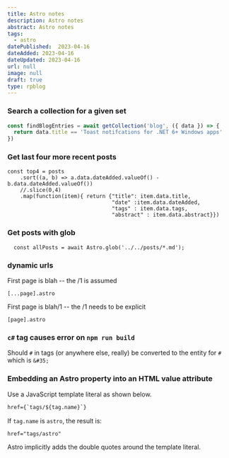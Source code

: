 ```yaml
---
title: Astro notes
description: Astro notes
abstract: Astro notes
tags:
  - astro
datePublished:  2023-04-16
dateAdded: 2023-04-16
dateUpdated: 2023-04-16
url: null
image: null
draft: true
type: rpblog
---
```


### Search a collection for a given set

```js
const findBlogEntries = await getCollection('blog', ({ data }) => {
  return data.title == 'Toast notifcations for .NET 6+ Windows apps'
})
```

### Get last four more recent posts

```
const top4 = posts
    .sort((a, b) => a.data.dateAdded.valueOf() - b.data.dateAdded.valueOf())
    //.slice(0,4)
    .map(function(item){ return {"title": item.data.title, 
                                 "date" :item.data.dateAdded,
                                 "tags" : item.data.tags,
                                 "abstract" : item.data.abstract}})
```   

### Get posts with glob

```
  const allPosts = await Astro.glob('../../posts/*.md');
```


### dynamic urls 

First page is blah -- the /1 is assumed 

```
[...page].astro
```

First page is blah/1 -- the /1 needs to be explicit

```
[page].astro
```


### `c#` tag causes error on `npm run build`

Should `#` in tags (or anywhere else, really) be converted to the entity for `#` which is `&#35;`

### Embedding an Astro property into an HTML value attribute

Use a JavaScript template literal as shown below. 

```html
href={`tags/${tag.name}`}
```
If `tag.name` is `astro`, the result is:

```html
href="tags/astro"
```

Astro implicitly adds the double quotes around the template literal. 
 